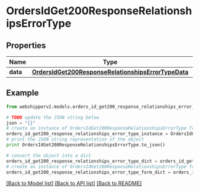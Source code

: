 # OrdersIdGet200ResponseRelationshipsErrorType


## Properties
Name | Type | Description | Notes
------------ | ------------- | ------------- | -------------
**data** | [**OrdersIdGet200ResponseRelationshipsErrorTypeData**](OrdersIdGet200ResponseRelationshipsErrorTypeData.md) |  | [optional] 

## Example

```python
from webshipperv2.models.orders_id_get200_response_relationships_error_type import OrdersIdGet200ResponseRelationshipsErrorType

# TODO update the JSON string below
json = "{}"
# create an instance of OrdersIdGet200ResponseRelationshipsErrorType from a JSON string
orders_id_get200_response_relationships_error_type_instance = OrdersIdGet200ResponseRelationshipsErrorType.from_json(json)
# print the JSON string representation of the object
print OrdersIdGet200ResponseRelationshipsErrorType.to_json()

# convert the object into a dict
orders_id_get200_response_relationships_error_type_dict = orders_id_get200_response_relationships_error_type_instance.to_dict()
# create an instance of OrdersIdGet200ResponseRelationshipsErrorType from a dict
orders_id_get200_response_relationships_error_type_form_dict = orders_id_get200_response_relationships_error_type.from_dict(orders_id_get200_response_relationships_error_type_dict)
```
[[Back to Model list]](../README.md#documentation-for-models) [[Back to API list]](../README.md#documentation-for-api-endpoints) [[Back to README]](../README.md)


